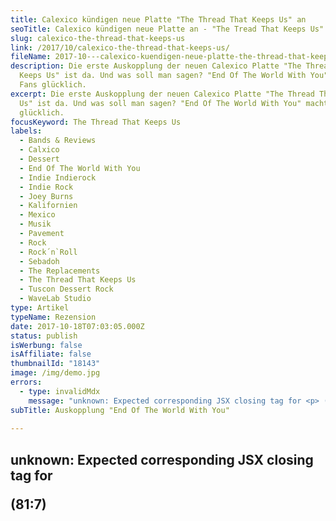 ```yaml
---
title: Calexico kündigen neue Platte "The Thread That Keeps Us" an
seoTitle: Calexico kündigen neue Platte an - "The Tread That Keeps Us"
slug: calexico-the-thread-that-keeps-us
link: /2017/10/calexico-the-thread-that-keeps-us/
fileName: 2017-10---calexico-kuendigen-neue-platte-the-thread-that-keeps-us-an.md
description: Die erste Auskopplung der neuen Calexico Platte "The Thread That
  Keeps Us" ist da. Und was soll man sagen? "End Of The World With You" macht
  Fans glücklich.
excerpt: Die erste Auskopplung der neuen Calexico Platte "The Thread That Keeps
  Us" ist da. Und was soll man sagen? "End Of The World With You" macht Fans
  glücklich.
focusKeyword: The Thread That Keeps Us
labels:
  - Bands & Reviews
  - Calxico
  - Dessert
  - End Of The World With You
  - Indie Indierock
  - Indie Rock
  - Joey Burns
  - Kalifornien
  - Mexico
  - Musik
  - Pavement
  - Rock
  - Rock´n`Roll
  - Sebadoh
  - The Replacements
  - The Thread That Keeps Us
  - Tuscon Dessert Rock
  - WaveLab Studio
type: Artikel
typeName: Rezension
date: 2017-10-18T07:03:05.000Z
status: publish
isWerbung: false
isAffiliate: false
thumbnailId: "18143"
image: /img/demo.jpg
errors:
  - type: invalidMdx
    message: "unknown: Expected corresponding JSX closing tag for <p> (81:7)"
subTitle: Auskopplung "End Of The World With You"
  
---
```


## unknown: Expected corresponding JSX closing tag for <p> (81:7)

<!--
**_Calexico_ habe ich als produktive Band kennengelernt. Kaum hatte man sich an
den Gedanken gewöhnt, dass es wieder ein neues, geniales Album gibt, wurde auch
schon wieder ein neues vorgestellt. Das ist auch jetzt wieder der Fall. In Kürze
soll "The Thread That Keeps Us" in die Plattenregale einziehen. Die
Vorab-Auskopplung "End Of The World With You" verspricht einiges.**

![End Of The World With You](http://cardamonchai.com/wp-content/uploads/2017/10/9917203896_a04e9ce147_k-300x199.jpg "Sänger und Gitarrist Joey Burns")

"It's Rocktober everyone and we are super excited to announce that we have a new
album! It's titled "The Thread That Keeps Us" and will be released January 26th,
2018.", kündigt Sänger Joey Burns an. Das Album wird also am 26. Januar
erscheinen. Auf der Homepage der Band können bereits Vorbestellungen aufgegeben
werden.\*

Für mich, den Fan der ersten Stunde, der nicht nur alles von der Band aufsaugt,
sondern ihr eine Zeitlang sogar mal ein Bisschen hinterhergereist ist, zündete
die Nachricht der ersten Vorauskopplung natürlich wie eine Bombe.

## Neugierige können schon mal reinhören!

"If you're curious and want to catch a glimpse, check out the first song "End Of
The World With You.” Here's a video with lyrics featuring some stunning video
footage filmed by our good friend Craig Schumacher from _WaveLab Recording
Studio_ \*\*  who came with us on our travels to studios from El Paso to the
Northern California coast.", kündigt Joey weiter auf der _Calexico_
Facebook-Seite an.

![The Thread That Keeps Us](http://cardamonchai.com/wp-content/uploads/2017/10/The-Thread-That-Keeps-Us-300x300.jpg "So wird das neue Album aussehen")

Neugierige können also schon einen ersten Einblick bekommen, indem sie sich den
ersten Song "End Of The World With You" nicht nur anhören, sondern auch noch
ansehen. Der mit der Band befreundete Craig Schumacher vom _WaveLab Studio_
reiste mit an die Nordküste von Kalifornien, um dort ein Video mit der Band
aufzunehmen. Bearbeitet wurde es von Jonny Sanders.

Inspirieren ließen sich _Calexico_ von einigen von Joeys liebsten Indierock
Bands, darunter _Pavement_ , _Sebadoh_ und _The Replacements_ .

## "The Thread That Keeps Us" ist das achte Album

"The Thread That Keeps Us" wird das achte _Calexico_ Album sein. Zuletzt
erschien 2015 "[Edge Of The Sun](/2015/04/calexico-edge-of-the-sun-ist-da/)" .
Die musikalische Geschichte der Musiker um Joey Burns ist abwechslungsreich und
aufregend. Immer wieder treten sie mit talentierten Gastmusikern auf.

Auf ihrer, seit der Gründung durch Joey und John 1996, andauernden Reise saugt
die Truppe Einflüsse und Ideen auf und setzt sie zu einem kunstvollen Mosaik aus
Klängen und Melodien zusammen. Längst kann man ihre Werke nicht mehr nur dem
"[Tucson Dessert Rock](/2009/01/calexico-live-roxy-ulm/)" zuordnen.

"There's some jangle, there's some whacked out fuzz guitar and some sweet
melodies mapping out the need for love, light and time in this "age of the
extremes." Hope you enjoy!", freut sich Joey.

## "Eine durchgeprügelte, verzerrte Gitarre"

![End Of The World With You](http://cardamonchai.com/wp-content/uploads/2017/10/9917639354_af1d05b7b6_k-300x199.jpg "Schlagzeuger und Mitbegründer von Calexico John Convertino")

"Es ist Klirren zu hören und eine durchgprügelte, verzerrte Gitarre. Dazu kommt
eine süße Melodie, die an Liebe und Licht erinnern soll  im "Zeitalter der der
Extreme". Wir hoffen, der Song gefällt Euch.", schreibt er.

Der Text zur wirklich eher locker flockig wirkenden Melodie ist streckenweise
sehr nachdenklich. Von kalten Kriegen wird da erzählt, der Liebe im Zeitalter
der Extreme und dem Ende der Welt. Doch am Ende gibt es einen Weg.

Seit dem 14. Oktober ist die Vorauskopplung nun da und bei mir läuft sie hoch
und runter. Ich würde mit dieser Band ans Ende der Welt gehen. Und noch weiter.
Fans macht der Song somit schon mal glücklich.

Ich bin schon sehr gespannt auf das Album im Januar und freue mich auf neue
Inspirationen, Konzerte, Fotos und Geschichten mit _Calexico_ . Mehr über die
Band findet Ihr, wenn Ihr bis zum Ende dieses Artikels scrollt. Doch jetzt gibt
es erst mal was auf die Ohren. Vorhang auf für

## End Of The World With You

<iframe src="https://www.youtube.com/embed/TU1lFU__2fI" width="560" height="315" frameborder="0" allowfullscreen="allowfullscreen"></iframe>

<blockquote>I thought you were the one who said cold wars are a bust
She doesn't want a Romeo, just someone she can trust
With an ear to the ground

Love in the age of the extremes There's nothing better that I'd rather do Then
to scatter all the myths And walk to the start of the end of the world with you

Turn up the microphone on the national parks You gotta switch something off if
you wanna get it right A crater full of wisdom in James Turrell's eyes

Light in the age of the extremes There's nothing finer that I'd rather see Then
to scatter all the myths Find another way around getting stuck at the end of the
world with you The end of the world with you At the end of the world with you At
the end of the world with you At the end of the world with you

If you travel out to space at the speed of light Would you send me a letter from
a star going by Can't see too well out here in the dark

Time in the age of the extremes There's nothing better that I'd rather feel Then
to scatter all the myths Bring back a little piece of mind for you You gotta
vantage point so we'll sit and watch the view At the edge of the end of the
world</blockquote>

_Die Fotos habe ich aufgenommen, das Album-Cover stammt aus iTunes._

## Calexico Wegweiser

1.  [live @ Open Air Dachau 25.07.2007](/2015/04/calexico-live-open-air-dachau-25-07-2007/)
1.  [live @ Southside Festival Neuhausen ob Eck Juni 2008](/2015/04/calexico-live-southside-festival-2008/)
1.  [live @ Muffathalle München 16.10.2008](/2015/04/calexico-live-muffathalle-muenchen-16-10-2008/)
1.  [live @ Roxy Ulm 27.01.2009](/2009/01/calexico-live-roxy-ulm/)
1.  [live @ Muffathalle München 8.07.2009](/2009/07/calexico-live-muffathalle-munchen/)
1.  [stellen neue Single "Splitter" vor 31.07.2012](/2012/07/calexico-stellen-neue-singe-splitter-vor/)
1.  [live @ Muffathalle München 29.11.2012](/2012/12/calexico-live-muffathalle-munchen-29-11-2012/)
1.  [bringen neues Album "Edge Of The Sun" raus 14.04.2015](/2015/04/calexico-edge-of-the-sun-ist-da/)
1.  [live @ Große Freiheit 36 Hamburg 15.04.2015](/2015/04/calexico-live-grosse-freiheit-36-15-04-2015/)
1.  [live @ A Summer's Tale Festival 08.08.2015](/2015/08/calexico-live-a-summers-tale-festival-2015/)
1.  stellen neue Single "End Of The World With You vor

- [Hier könnt Ihr "The Thread That Keeps Us" vorbestellen](https://calexico.lnk.to/TheThreadThatKeepsUs).

\*\*
[WaveLab Recording Studio](https://www.facebook.com/WaveLab-Recording-Studio-157816907583478/)

Hier findet Ihr die [Homepage](http://www.casadecalexico.com) von Calexico.

-->

  